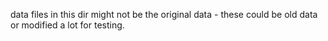 data files in this dir might not be the original data -
these could be old data or modified a lot for testing. 